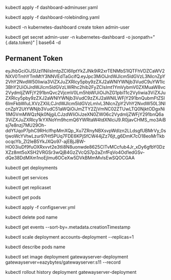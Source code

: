 kubectl apply -f dashboard-adminuser.yaml

kubectl apply -f dashboard-rolebinding.yaml

kubectl -n kubernetes-dashboard create token admin-user

kubectl get secret admin-user -n kubernetes-dashboard -o jsonpath="{.data.token}" | base64 -d

## Permanent Token

eyJhbGciOiJSUzI1NiIsImtpZCI6IlptYkZJNk9iR2xrTENMbS1lQTFhVDZCaWV2NXV0TmhYTmMtY3NNVEdTaGcifQ.eyJpc3MiOiJrdWJlcm5ldGVzL3NlcnZpY2VhY2NvdW50Iiwia3ViZXJuZXRlcy5pby9zZXJ2aWNlYWNjb3VudC9uYW1lc3BhY2UiOiJrdWJlcm5ldGVzLWRhc2hib2FyZCIsImt1YmVybmV0ZXMuaW8vc2VydmljZWFjY291bnQvc2VjcmV0Lm5hbWUiOiJhZG1pbi11c2VyIiwia3ViZXJuZXRlcy5pby9zZXJ2aWNlYWNjb3VudC9zZXJ2aWNlLWFjY291bnQubmFtZSI6ImFkbWluLXVzZXIiLCJrdWJlcm5ldGVzLmlvL3NlcnZpY2VhY2NvdW50L3NlcnZpY2UtYWNjb3VudC51aWQiOiJmZTY2ZjVmNC02ZTUwLTQ0NjktODgxNi1lMGVmMWQzNjk0NjgiLCJzdWIiOiJzeXN0ZW06c2VydmljZWFjY291bnQ6a3ViZXJuZXRlcy1kYXNoYm9hcmQ6YWRtaW4tdXNlciJ9.R0javCHMS_mo3AiBsj7e8nzj7MU29Oh-ddYfJqoP7phC9RHclfhpMmXQp_Xu7ZRnyNBXsvpWdlzn2LLdsgfUBMrVy_0stjwoWcYVtwLzur97Ht5PUq7FDE6KPjSfCW44jZz76jt_g6DmK7cO18eoMrTkbocqcYb_Zl2IeB5YkJXQo97-ajEBjJBW-HO03iuDf9fuOXRxvvt2e3tIi8N8uonwde8625CITvMCcfub4Jr_xDy6gfbY0DzXZz8mt5oXSH2VRGSr3wQjB4GzZVcQS7p2aZnfFqVo4Od1edGSv-dQe38DdMXm1noEjlmu6OCeXw5DVkBMmMvIsEwSQOCGAA


kubectl get deployments

kubectl get services

kubectl get replicaset

kubectl get pods

kubectl apply -f configserver.yml

kubectl delete pod name

kubectl get events --sort-by=.metadata.creationTimestamp

kubectl scale deployment accounts-deployment --replicas=1

kubectl describe pods name

kubectl set image deployment gatewayserver-deployment gatewayserver=eazybytes/gatewayserver:s11 --record

kubectl rollout history deployment gatewayserver-deployment
